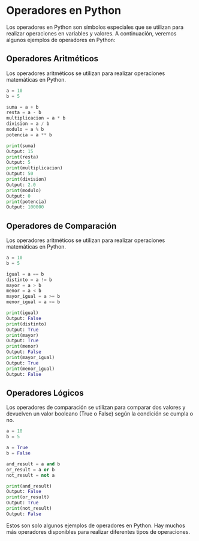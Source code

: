 # Operadores en Python

Los operadores en Python son símbolos especiales que se utilizan para realizar operaciones en variables y valores. A continuación, veremos algunos ejemplos de operadores en Python:

## Operadores Aritméticos

Los operadores aritméticos se utilizan para realizar operaciones matemáticas en Python.

```python
a = 10
b = 5

suma = a + b
resta = a - b
multiplicacion = a * b
division = a / b
modulo = a % b
potencia = a ** b

print(suma)           
Output: 15
print(resta)          
Output: 5
print(multiplicacion) 
Output: 50
print(division)       
Output: 2.0
print(modulo)         
Output: 0
print(potencia)       
Output: 100000
```


## Operadores de Comparación

Los operadores aritméticos se utilizan para realizar operaciones matemáticas en Python.

```python
a = 10
b = 5

igual = a == b
distinto = a != b
mayor = a > b
menor = a < b
mayor_igual = a >= b
menor_igual = a <= b

print(igual)         
Output: False
print(distinto)      
Output: True
print(mayor)         
Output: True
print(menor)         
Output: False
print(mayor_igual)   
Output: True
print(menor_igual)   
Output: False
```


## Operadores Lógicos

Los operadores de comparación se utilizan para comparar dos valores y devuelven un valor booleano (True o False) según la condición se cumpla o no.

```python
a = 10
b = 5

a = True
b = False

and_result = a and b
or_result = a or b
not_result = not a

print(and_result)   
Output: False
print(or_result)    
Output: True
print(not_result)   
Output: False
```

Estos son solo algunos ejemplos de operadores en Python. Hay muchos más operadores disponibles para realizar diferentes tipos de operaciones.
